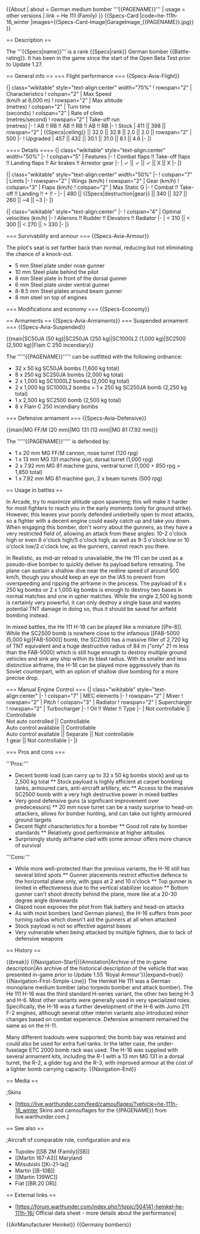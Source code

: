 {{About
| about = German medium bomber '''{{PAGENAME}}'''
| usage = other versions
| link = He 111 (Family)
}}
{{Specs-Card
|code=he-111h-16_winter
|images={{Specs-Card-Image|GarageImage_{{PAGENAME}}.jpg}}
}}

== Description ==
<!-- ''In the description, the first part should be about the history of and the creation and combat usage of the aircraft, as well as its key features. In the second part, tell the reader about the aircraft in the game. Insert a screenshot of the vehicle, so that if the novice player does not remember the vehicle by name, he will immediately understand what kind of vehicle the article is talking about.'' -->
The '''{{Specs|name}}''' is a rank {{Specs|rank}} German bomber {{Battle-rating}}. It has been in the game since the start of the Open Beta Test prior to Update 1.27.

== General info ==
=== Flight performance ===
{{Specs-Avia-Flight}}
<!-- ''Describe how the aircraft behaves in the air. Speed, manoeuvrability, acceleration and allowable loads - these are the most important characteristics of the vehicle.'' -->

{| class="wikitable" style="text-align:center" width="70%"
! rowspan="2" | Characteristics
! colspan="2" | Max Speed<br>(km/h at 6,000 m)
! rowspan="2" | Max altitude<br>(metres)
! colspan="2" | Turn time<br>(seconds)
! colspan="2" | Rate of climb<br>(metres/second)
! rowspan="2" | Take-off run<br>(metres)
|-
! AB !! RB !! AB !! RB !! AB !! RB
|-
! Stock
| 411 || 398 || rowspan="2" | {{Specs|ceiling}} || 32.0 || 32.8 || 2.0 || 2.0 || rowspan="2" | 500
|-
! Upgraded
| 457 || 432 || 30.1 || 31.0 || 8.1 || 4.6
|-
|}

==== Details ====
{| class="wikitable" style="text-align:center" width="50%"
|-
! colspan="5" | Features
|-
! Combat flaps !! Take-off flaps !! Landing flaps !! Air brakes !! Arrestor gear
|-
| ✓ || ✓ || ✓ || X || X     <!-- ✓ -->
|-
|}

{| class="wikitable" style="text-align:center" width="50%"
|-
! colspan="7" | Limits
|-
! rowspan="2" | Wings (km/h)
! rowspan="2" | Gear (km/h)
! colspan="3" | Flaps (km/h)
! colspan="2" | Max Static G
|-
! Combat !! Take-off !! Landing !! + !! -
|-
| 480 <!-- {{Specs|destruction|body}} --> || {{Specs|destruction|gear}} || 340 || 327 || 260 || ~4 || ~3
|-
|}

{| class="wikitable" style="text-align:center"
|-
! colspan="4" | Optimal velocities (km/h)
|-
! Ailerons !! Rudder !! Elevators !! Radiator
|-
| < 310 || < 300 || < 270 || > 330
|-
|}

=== Survivability and armour ===
{{Specs-Avia-Armour}}
<!-- ''Examine the survivability of the aircraft. Note how vulnerable the structure is and how secure the pilot is, whether the fuel tanks are armoured, etc. Describe the armour, if there is any, and also mention the vulnerability of other critical aircraft systems.'' -->

The pilot's seat is set farther back than normal, reducing but not eliminating the chance of a knock-out.

* 5 mm Steel plate under nose gunner
* 10 mm Steel plate behind the pilot
* 8 mm Steel plate in front of the dorsal gunner
* 6 mm Steel plate under ventral gunner
* 8-8.5 mm Steel plates around beam gunner
* 8 mm steel on top of engines

=== Modifications and economy ===
{{Specs-Economy}}

== Armaments ==
{{Specs-Avia-Armaments}}
=== Suspended armament ===
{{Specs-Avia-Suspended}}
<!-- ''Describe the aircraft's suspended armament: additional cannons under the wings, bombs, rockets and torpedoes. This section is especially important for bombers and attackers. If there is no suspended weaponry remove this subsection.'' -->
{{main|SC50JA (50 kg)|SC250JA (250 kg)|SC1000L2 (1,000 kg)|SC2500 (2,500 kg)|Flam C 250 incendiary}}

The '''''{{PAGENAME}}''''' can be outfitted with the following ordnance:

* 32 x 50 kg SC50JA bombs (1,600 kg total)
* 8 x 250 kg SC250JA bombs (2,000 kg total)
* 2 x 1,000 kg SC1000L2 bombs (2,000 kg total)
* 2 x 1,000 kg SC1000L2 bombs + 1 x 250 kg SC250JA bomb (2,250 kg total)
* 1 x 2,500 kg SC2500 bomb (2,500 kg total)
* 8 x Flam C 250 incendiary bombs

=== Defensive armament ===
{{Specs-Avia-Defensive}}
<!-- ''Defensive armament with turret machine guns or cannons, crewed by gunners. Examine the number of gunners and what belts or drums are better to use. If defensive weaponry is not available, remove this subsection.'' -->
{{main|MG FF/M (20 mm)|MG 131 (13 mm)|MG 81 (7.92 mm)}}

The '''''{{PAGENAME}}''''' is defended by:

* 1 x 20 mm MG FF/M cannon, nose turret (120 rpg)
* 1 x 13 mm MG 131 machine gun, dorsal turret (1,000 rpg)
* 2 x 7.92 mm MG 81 machine guns, ventral turret (1,000 + 850 rpg = 1,850 total)
* 1 x 7.92 mm MG 81 machine gun, 2 x beam turrets (500 rpg)

== Usage in battles ==
<!-- ''Describe the tactics of playing in the aircraft, the features of using aircraft in a team and advice on tactics. Refrain from creating a "guide" - do not impose a single point of view, but instead, give the reader food for thought. Examine the most dangerous enemies and give recommendations on fighting them. If necessary, note the specifics of the game in different modes (AB, RB, SB).'' -->

In Arcade, try to maximize altitude upon spawning; this will make it harder for most fighters to reach you in the early moments (only for ground strike). However, this leaves your poorly defended underbelly open to most attacks, so a fighter with a decent engine could easily catch up and take you down. When engaging this bomber, don't worry about the gunners, as they have a very restricted field of, allowing an attack from these angles: 10-2 o'clock high or even 8 o'clock high/5 o'clock high, as well as 9-3 o'clock low or 10 o'clock low/2 o'clock low, as the gunners, cannot reach you there.

In Realistic, as mid-air reload is unavailable, the He 111 can be used as a pseudo-dive bomber to quickly deliver its payload before retreating. The plane can sustain a shallow dive near the redline speed of around 500 km/h, though you should keep an eye on the IAS to prevent from overspeeding and ripping the airframe in the process. The payload of 8 x 250 kg bombs or 2 x 1,000 kg bombs is enough to destroy two bases in normal matches and one in uptier matches. While the single 2,500 kg bomb is certainly very powerful, it can only destroy a single base and wastes potential TNT damage in doing so, thus it should be saved for airfield bombing instead.

In mixed battles, the He 111 H-16 can be played like a miniature [[Pe-8]]. While the SC2500 bomb is nowhere close to the infamous [[FAB-5000 (5,000 kg)|FAB-5000]] bomb, the SC2500 has a massive filler of 2,720 kg of TNT equivalent and a huge destructive radius of 84 m ("only" 21 m less than the FAB-5000) which is still huge enough to destroy multiple ground vehicles and sink any ship within its blast radius. With its smaller and less distinctive airframe, the H-16 can be played more aggressively than its Soviet counterpart, with an option of shallow dive bombing for a more precise drop.

=== Manual Engine Control ===
{| class="wikitable" style="text-align:center"
|-
! colspan="7" | MEC elements
|-
! rowspan="2" | Mixer
! rowspan="2" | Pitch
! colspan="3" | Radiator
! rowspan="2" | Supercharger
! rowspan="2" | Turbocharger
|-
! Oil !! Water !! Type
|-
| Not controllable || Controllable<br>Not auto controlled || Controllable<br>Auto control available || Controllable<br>Auto control available || Separate || Not controllable<br>1 gear || Not controllable
|-
|}

=== Pros and cons ===
<!-- ''Summarise and briefly evaluate the vehicle in terms of its characteristics and combat effectiveness. Mark its pros and cons in the bulleted list. Try not to use more than 6 points for each of the characteristics. Avoid using categorical definitions such as "bad", "good" and the like - use substitutions with softer forms such as "inadequate" and "effective".'' -->

'''Pros:'''

* Decent bomb load (can carry up to 32 x 50 kg bombs stock) and up to 2,500 kg total
** Stock payload is highly efficient at carpet bombing tanks, armoured cars, anti-aircraft artillery, etc
** Access to the massive SC2500 bomb with a very high destructive power in mixed battles
* Very good defensive guns (a significant improvement over predecessors)
** 20 mm nose turret can be a nasty surprise to head-on attackers, allows for bomber hunting, and can take out lightly armoured ground targets
* Decent flight characteristics for a bomber
** Good roll rate by bomber standards
** Relatively good performance at higher altitudes
* Surprisingly sturdy airframe clad with some armour offers more chance of survival

'''Cons:'''

* While more well-protected than the previous variants, the H-16 still has several blind spots
** Gunner placements restrict effective defence to the horizontal plane only, with gaps at 2 and 10 o'clock
** Top gunner is limited in effectiveness due to the vertical stabilizer location
** Bottom gunner can't shoot directly behind the plane, more like at a 20-30 degree angle downwards
* Glazed nose exposes the pilot from flak battery and head-on attacks
* As with most bombers (and German planes), the H-16 suffers from poor turning radius which doesn't aid the gunners at all when attacked
* Stock payload is not so effective against bases
* Very vulnerable when being attacked by multiple fighters, due to lack of defensive weapons

== History ==
<!-- ''Describe the history of the creation and combat usage of the aircraft in more detail than in the introduction. If the historical reference turns out to be too long, take it to a separate article, taking a link to the article about the vehicle and adding a block "/History" (example: <nowiki>https://wiki.warthunder.com/(Vehicle-name)/History</nowiki>) and add a link to it here using the <code>main</code> template. Be sure to reference text and sources by using <code><nowiki><ref></ref></nowiki></code>, as well as adding them at the end of the article with <code><nowiki><references /></nowiki></code>. This section may also include the vehicle's dev blog entry (if applicable) and the in-game encyclopedia description (under <code><nowiki>=== In-game description ===</nowiki></code>, also if applicable).'' -->

{{break}}
{{Navigation-Start|{{Annotation|Archive of the in-game description|An archive of the historical description of the vehicle that was presented in-game prior to Update 1.55 'Royal Armour'}}|expand=true}}
{{Navigation-First-Simple-Line}}
The Heinkel He 111 was a German monoplane medium bomber (also torpedo bomber and attack bomber). The He 111 H-16 was the third standard H-series variant, the other two being H-3 and H-6. Most other variants were generally used in very specialized roles. Specifically, the H-16 was a further development of the H-6 with Jumo 211 F-2 engines, although several other interim variants also introduced minor changes based on combat experience. Defensive armament remained the same as on the H-11.

Many different loadouts were supported; the bomb bay was retained and could also be used for extra fuel tanks. In the latter case, the under-fuselage ETC 2000 bomb rack was used. The H-16 was supplied with several armament kits, including the R-1 with a 13 mm MG 131 in a dorsal turret, the R-2, a glider tug and the R-3, with improved armour at the cost of a lighter bomb carrying capacity.
{{Navigation-End}}

== Media ==
<!-- ''Excellent additions to the article would be video guides, screenshots from the game, and photos.'' -->

;Skins

* [https://live.warthunder.com/feed/camouflages/?vehicle=he-111h-16_winter Skins and camouflages for the {{PAGENAME}} from live.warthunder.com.]

== See also ==
<!-- ''Links to the articles on the War Thunder Wiki that you think will be useful for the reader, for example:''
* ''reference to the series of the aircraft;''
* ''links to approximate analogues of other nations and research trees.'' -->

;Aircraft of comparable role, configuration and era

* Tupolev [[SB 2M (Family)|SB]]
* [[Martin 167-A3]] Maryland
* Mitsubishi [[Ki-21-Ia]]
* Martin [[B-10B]]
* [[Martin 139WC]]
* Fiat [[BR.20 DR]]

== External links ==
<!-- ''Paste links to sources and external resources, such as:''
* ''topic on the official game forum;''
* ''other literature.'' -->

* [https://forum.warthunder.com/index.php?/topic/504141-heinkel-he-111h-16/ Official data sheet - more details about the performance]

{{AirManufacturer Heinkel}}
{{Germany bombers}}